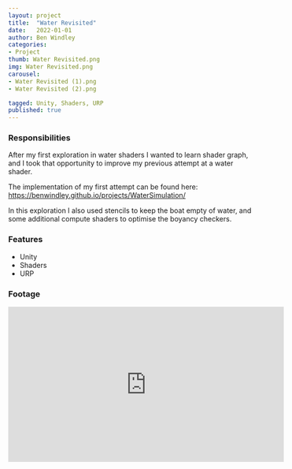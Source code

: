 ```yaml
---
layout: project
title:  "Water Revisited"
date:   2022-01-01
author: Ben Windley
categories:
- Project
thumb: Water Revisited.png
img: Water Revisited.png
carousel:
- Water Revisited (1).png
- Water Revisited (2).png

tagged: Unity, Shaders, URP
published: true
---
```


### Responsibilities
After my first exploration in water shaders I wanted to learn shader graph, and I took that opportunity to improve my previous attempt at a water shader.

The implementation of my first attempt can be found here: https://benwindley.github.io/projects/WaterSimulation/

In this exploration I also used stencils to keep the boat empty of water, and some additional compute shaders to optimise the boyancy checkers.

### Features

- Unity
- Shaders
- URP

### Footage

<p style="text-align: center">
<iframe width="560" height="315" src="https://www.youtube.com/embed/ILBUZtoIkkg?rel=0&amp;showinfo=0" frameborder="0" allow="autoplay; encrypted-media" allowfullscreen></iframe>
</p>
